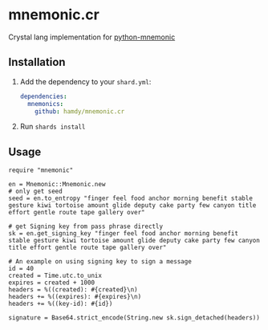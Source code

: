 # mnemonic.cr

Crystal lang implementation for [python-mnemonic](https://github.com/trezor/python-mnemonic)

## Installation

1. Add the dependency to your `shard.yml`:

   ```yaml
   dependencies:
     mnemonics:
       github: hamdy/mnemonic.cr
   ```

2. Run `shards install`

## Usage

```crystal
require "mnemonic"

en = Mnemonic::Mnemonic.new
# only get seed
seed = en.to_entropy "finger feel food anchor morning benefit stable gesture kiwi tortoise amount glide deputy cake party few canyon title effort gentle route tape gallery over"

# get Signing key from pass phrase directly 
sk = en.get_signing_key "finger feel food anchor morning benefit stable gesture kiwi tortoise amount glide deputy cake party few canyon title effort gentle route tape gallery over"

# An example on using signing key to sign a message
id = 40
created = Time.utc.to_unix
expires = created + 1000
headers = %((created): #{created}\n)
headers += %((expires): #{expires}\n)
headers += %((key-id): #{id})

signature = Base64.strict_encode(String.new sk.sign_detached(headers))
```
